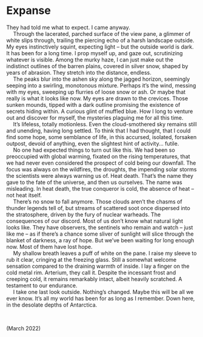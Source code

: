 # Expanse

They had told me what to expect. I came anyway.  
&emsp; Through the lacerated, parched surface of the view pane, a glimmer of white slips through, trailing the piercing echo of a harsh landscape outside. My eyes instinctively squint, expecting light – but the outside world is dark. It has been for a long time. I prop myself up, and gaze out, scrutinizing whatever is visible. Among the murky haze, I can just make out the indistinct outlines of the barren plains, covered in silver snow, shaped by years of abrasion. They stretch into the distance, endless.  
&emsp; The peaks blur into the ashen sky along the jagged horizon, seemingly seeping into a swirling, monotonous mixture. Perhaps it’s the wind, messing with my eyes, sweeping up flurries of loose snow or ash. Or maybe that really is what it looks like now. My eyes are drawn to the crevices. Those sunken mounds, tipped with a dark outline promising the existence of secrets hiding within. A curious glint of muffled blue. How I long to venture out and discover for myself, the mysteries plaguing me for all this time.  
&emsp; It’s lifeless, totally motionless. Even the cloud-smothered sky remains still and unending, having long settled. To think that I had thought, that I could find some hope, some semblance of life, in this accursed, isolated, forsaken outpost, devoid of anything, even the slightest hint of activity... futile.  
&emsp; No one had expected things to turn out like this. We had been so preoccupied with global warming, fixated on the rising temperatures, that we had never even considered the prospect of cold being our downfall. The focus was always on the wildfires, the droughts, the impending solar storms the scientists were always warning us of. Heat death. That’s the name they gave to the fate of the universe, and then us ourselves. The name was misleading. In heat death, the true conqueror is cold, the absence of heat – not heat itself.  
&emsp; There’s no snow to fall anymore. Those clouds aren’t the chasms of thunder legends tell of, but streams of scattered soot once dispersed into the stratosphere, driven by the fury of nuclear warheads. The consequences of our discord. Most of us don’t know what natural light looks like. They have observers, the sentinels who remain and watch – just like me – as if there’s a chance some sliver of sunlight will slice through the blanket of darkness, a ray of hope. But we’ve been waiting for long enough now. Most of them have lost hope.  
&emsp; My shallow breath leaves a puff of white on the pane. I raise my sleeve to rub it clear, cringing at the freezing glass. Still a somewhat welcome sensation compared to the draining warmth of inside. I lay a finger on the cold metal rim. Arterium, they call it. Despite the incessant frost and creeping cold, it remains remarkably intact, albeit heavily scratched. A testament to our endurance.  
&emsp; I take one last look outside. Nothing’s changed. Maybe this will be all we ever know. It’s all my world has been for as long as I remember. Down here, in the desolate depths of Antarctica.


<br>


(March 2022)